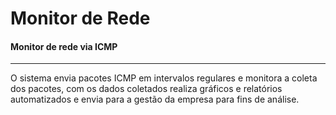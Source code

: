 # **Monitor de Rede**
#### Monitor de rede via ICMP
----

O sistema envia pacotes ICMP em intervalos regulares e monitora a coleta dos pacotes, com os dados coletados
realiza gráficos e relatórios automatizados e envia para a gestão da empresa para fins de análise.


